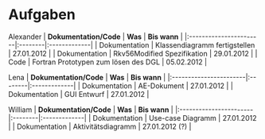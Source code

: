 # Aufgaben #

Alexander
| **Dokumentation/Code** | **Was** | **Bis wann** |
|:-----------------------|:--------|:-------------|
| Dokumentation          | Klassendiagramm fertigstellen | 27.01.2012   |
| Dokumentation          | Rkv56Modified Spezifikation | 29.01.2012   |
| Code                   | Fortran Prototypen zum lösen des DGL | 05.02.2012   |

Lena
| **Dokumentation/Code** | **Was** | **Bis wann** |
|:-----------------------|:--------|:-------------|
| Dokumentation          | AE-Dokument | 27.01.2012   |
| Dokumentation          | GUI Entwurf | 27.01.2012   |

William
| **Dokumentation/Code** | **Was** | **Bis wann** |
|:-----------------------|:--------|:-------------|
| Dokumentation          | Use-case Diagramm | 27.01.2012   |
| Dokumentation          | Aktivitätsdiagramm | 27.01.2012 (?) |